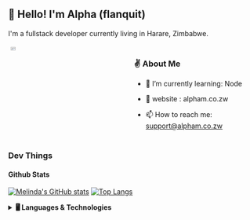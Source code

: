 
## 👋 Hello! I'm Alpha (flanquit)

I'm a fullstack developer currently living in Harare, Zimbabwe.

<!-- Connect Badges -->
<div class="row" style="display: flex;">
  <div class="column" style=" float: left;
  width: 33.33%;
  padding: 5px;">
    
  <a href="https://www.linkedin.com/in/flanquit/">
    <img src="https://media-exp2.licdn.com/dms/image/C5603AQHasJkd86B7cw/profile-displayphoto-shrink_800_800/0/1557299010949?e=1660780800&v=beta&t=ZbCVhVpIBwr61cEzaGNzYySidrbcwbwFdhYfvROYv5w" width="20%">
  </a>
  </div>


 <div class="column" style=" float: left;
  width: 33.33%;
  padding: 5px;">

### ✌️ About Me

- 🌱 I’m currently learning: Node

- 📖 website : alpham.co.zw

- 📫 How to reach me: support@alpham.co.zw
  
  </div>
  
  </div>

### Dev Things

#### Github Stats

[![Melinda's GitHub stats](https://github-readme-stats.vercel.app/api?username=flanquit&count_private=true&show_icons=true)](https://github.com/anuraghazra/github-readme-stats)  [![Top Langs](https://github-readme-stats.vercel.app/api/top-langs/?username=flanquit&layout=compact)](https://github.com/anuraghazra/github-readme-stats) 

<details>
  <summary><b>🖥️ Languages & Technologies</b></summary>
  
  <h5>Languages</h5>
  
  <img alt="Javascript" src="https://img.shields.io/badge/Javascript%20-%23323330.svg?&style=for-the-badge&logo=javascript&logoColor=%23F7DF1E" />
  <img alt="PHP" src="https://img.shields.io/badge/-Php-cc342d?style=for-the-badge&logo=php&logoColor=white" />
  <img alt="Node" src="https://img.shields.io/badge/-Node-2338B2AC?style=for-the-badge&logo=node&logoColor=white"/>
  
  
  <h5>Technologies</h5>
  
  <img alt="Laravel" src="https://img.shields.io/badge/Laravel%20-%23CC0000.svg?&style=for-the-badge&logo=laravel&logoColor=white" />
  <img alt="React" src="https://img.shields.io/badge/-React-45b8d8?style=for-the-badge&logo=react&logoColor=white" />
  <img src="https://img.shields.io/badge/Expo%20-%23593d88.svg?&style=for-the-badge&logo=Expo&logoColor=white" />
  <img src="https://img.shields.io/badge/github%20-%23121011.svg?&style=for-the-badge&logo=github&logoColor=white" />
  <img src="https://img.shields.io/badge/AWS%20-%23FF9900.svg?&style=for-the-badge&logo=amazon-aws&logoColor=white" />
  <img src="https://img.shields.io/badge/heroku%20-%23430098.svg?&style=for-the-badge&logo=heroku&logoColor=white" />
  <img src="https://img.shields.io/badge/github%20actions%20-%232671E5.svg?&style=for-the-badge&logo=github%20actions&logoColor=white" />
  <img src="https://img.shields.io/badge/jenkins%20-%230db7ed.svg?&style=for-the-badge&logo=jenkins&logoColor=white" />
    <img src="https://img.shields.io/badge/vercel%20-%230db7ed.svg?&style=for-the-badge&logo=vercel&logoColor=white" />

  <br />
  <div align="center">

  </div>
</details>
